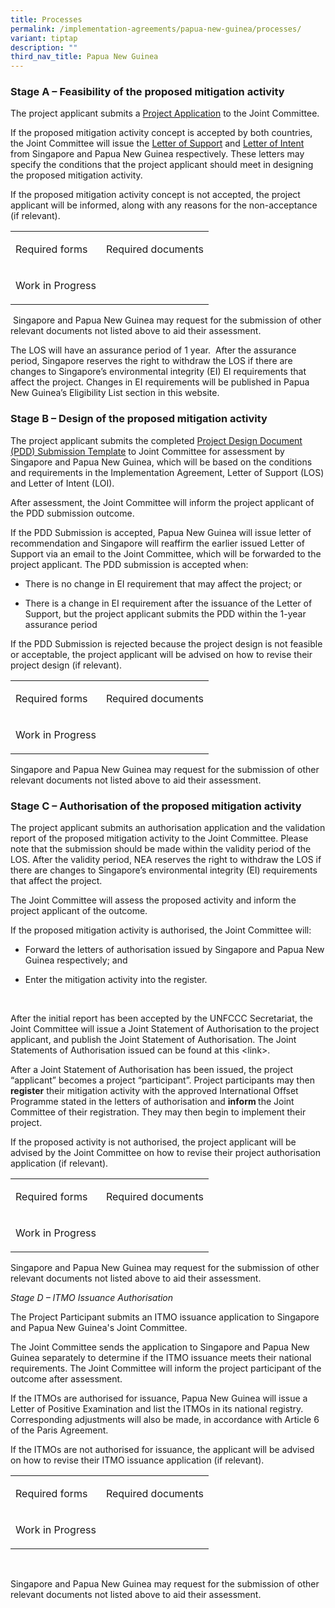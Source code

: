 ```yaml
---
title: Processes
permalink: /implementation-agreements/papua-new-guinea/processes/
variant: tiptap
description: ""
third_nav_title: Papua New Guinea
---
```

<h3>Stage A – Feasibility of the proposed mitigation activity</h3>
<p></p>
<p>The project applicant submits a <u>Project Application</u> to the Joint
Committee.&nbsp;</p>
<p>If the proposed mitigation activity concept is accepted by both countries,
the Joint Committee will issue the <u>Letter of Support</u> and <u>Letter of Intent</u> from
Singapore and Papua New Guinea respectively. These letters may specify
the conditions that the project applicant should meet in designing the
proposed mitigation activity.&nbsp;</p>
<p>If the proposed mitigation activity concept is not accepted, the project
applicant will be informed, along with any reasons for the non-acceptance
(if relevant).</p>
<p></p>
<table style="minWidth: 50px">
<colgroup>
<col>
<col>
</colgroup>
<tbody>
<tr>
<td rowspan="1" colspan="1">
<p>Required forms</p>
</td>
<td rowspan="1" colspan="1">
<p>Required documents</p>
</td>
</tr>
<tr>
<td rowspan="1" colspan="1">
<p>Work in Progress</p>
</td>
<td rowspan="1" colspan="1">
<p></p>
</td>
</tr>
</tbody>
</table>
<p>&nbsp;Singapore and Papua New Guinea may request for the submission of
other relevant documents not listed above to aid their assessment.</p>
<p></p>
<p>The LOS will have an assurance period of 1 year.&nbsp; After the assurance
period, Singapore reserves the right to withdraw the LOS if there are changes
to Singapore’s environmental integrity (EI) EI requirements that affect
the project. Changes in EI requirements will be published in Papua New
Guinea’s Eligibility List section in this website.</p>
<p></p>
<h3>Stage B – Design of the proposed mitigation activity</h3>
<p>The project applicant submits the completed <u>Project Design Document (PDD) Submission Template</u> to
Joint Committee for assessment by Singapore and Papua New Guinea, which
will be based on the conditions and requirements in the Implementation
Agreement, Letter of Support (LOS) and Letter of Intent (LOI).</p>
<p>After assessment, the Joint Committee will inform the project applicant
of the PDD submission outcome.</p>
<p></p>
<p>If the PDD Submission is accepted, Papua New Guinea will issue letter
of recommendation and Singapore will reaffirm the earlier issued Letter
of Support via an email to the Joint Committee, which will be forwarded
to the project applicant. The PDD submission is accepted when:</p>
<ul data-tight="true" class="tight">
<li>
<p>There is no change in EI requirement that may affect the project; or</p>
</li>
<li>
<p>There is a change in EI requirement after the issuance of the Letter of
Support, but the project applicant submits the PDD within the 1-year assurance
period</p>
<p></p>
</li>
</ul>
<p>If the PDD Submission is rejected because the project design is not feasible
or acceptable, the project applicant will be advised on how to revise their
project design (if relevant).</p>
<p></p>
<table style="minWidth: 50px">
<colgroup>
<col>
<col>
</colgroup>
<tbody>
<tr>
<td rowspan="1" colspan="1">
<p>Required forms</p>
</td>
<td rowspan="1" colspan="1">
<p>Required documents</p>
</td>
</tr>
<tr>
<td rowspan="1" colspan="1">
<p>Work in Progress</p>
</td>
<td rowspan="1" colspan="1">
<p></p>
</td>
</tr>
</tbody>
</table>
<p>Singapore and Papua New Guinea may request for the submission of other
relevant documents not listed above to aid their assessment.</p>
<h3>Stage C – Authorisation of the proposed mitigation activity</h3>
<p></p>
<p>The project applicant submits an authorisation application and the validation
report of the proposed mitigation activity to the Joint Committee. Please
note that the submission should be made within the validity period of the
LOS. After the validity period, NEA reserves the right to withdraw the
LOS if there are changes to Singapore’s environmental integrity (EI) requirements
that affect the project.</p>
<p></p>
<p>The Joint Committee will assess the proposed activity and inform the project
applicant of the outcome.</p>
<p></p>
<p>If the proposed mitigation activity is authorised, the Joint Committee
will:</p>
<ul data-tight="true" class="tight">
<li>
<p>Forward the letters of authorisation issued by Singapore and Papua New
Guinea respectively; and</p>
</li>
<li>
<p>Enter the mitigation activity into the register.</p>
</li>
</ul>
<p></p>
<p>&nbsp;</p>
<p>After the initial report has been accepted by the UNFCCC Secretariat,
the Joint Committee will issue a Joint Statement of Authorisation to the
project applicant, and publish the Joint Statement of Authorisation. The
Joint Statements of Authorisation issued can be found at this &lt;link&gt;.</p>
<p></p>
<p>After a Joint Statement of Authorisation has been issued, the project
“applicant” becomes a project “participant”. Project participants may then <strong>register</strong> their
mitigation activity with the approved International Offset Programme stated
in the letters of authorisation and <strong>inform </strong>the Joint Committee
of their registration. They may then begin to implement their project.</p>
<p></p>
<p>If the proposed activity is not authorised, the project applicant will
be advised by the Joint Committee on how to revise their project authorisation
application (if relevant).</p>
<p></p>
<table style="minWidth: 50px">
<colgroup>
<col>
<col>
</colgroup>
<tbody>
<tr>
<td rowspan="1" colspan="1">
<p>Required forms</p>
</td>
<td rowspan="1" colspan="1">
<p>Required documents</p>
</td>
</tr>
<tr>
<td rowspan="1" colspan="1">
<p>Work in Progress</p>
</td>
<td rowspan="1" colspan="1">
<p></p>
</td>
</tr>
</tbody>
</table>
<p>Singapore and Papua New Guinea may request for the submission of other
relevant documents not listed above to aid their assessment.</p>
<p></p>
<p><em>Stage D – ITMO Issuance Authorisation</em>
</p>
<p></p>
<p>The Project Participant submits an ITMO issuance application to Singapore
and Papua New Guinea's Joint Committee.</p>
<p></p>
<p>The Joint Committee sends the application to Singapore and Papua New Guinea
separately to determine if the ITMO issuance meets their national requirements.
The Joint Committee will inform the project participant of the outcome
after assessment.</p>
<p></p>
<p>If the ITMOs are authorised for issuance, Papua New Guinea will issue
a Letter of Positive Examination and list the ITMOs in its national registry.
Corresponding adjustments will also be made, in accordance with Article
6 of the Paris Agreement.</p>
<p></p>
<p>If the ITMOs are not authorised for issuance, the applicant will be advised
on how to revise their ITMO issuance application (if relevant).</p>
<p></p>
<table style="minWidth: 50px">
<colgroup>
<col>
<col>
</colgroup>
<tbody>
<tr>
<td rowspan="1" colspan="1">
<p>Required forms</p>
</td>
<td rowspan="1" colspan="1">
<p>Required documents</p>
</td>
</tr>
<tr>
<td rowspan="1" colspan="1">
<p>Work in Progress</p>
</td>
<td rowspan="1" colspan="1">
<p></p>
</td>
</tr>
</tbody>
</table>
<p>&nbsp;</p>
<p>Singapore and Papua New Guinea may request for the submission of other
relevant documents not listed above to aid their assessment.</p>
<p></p>